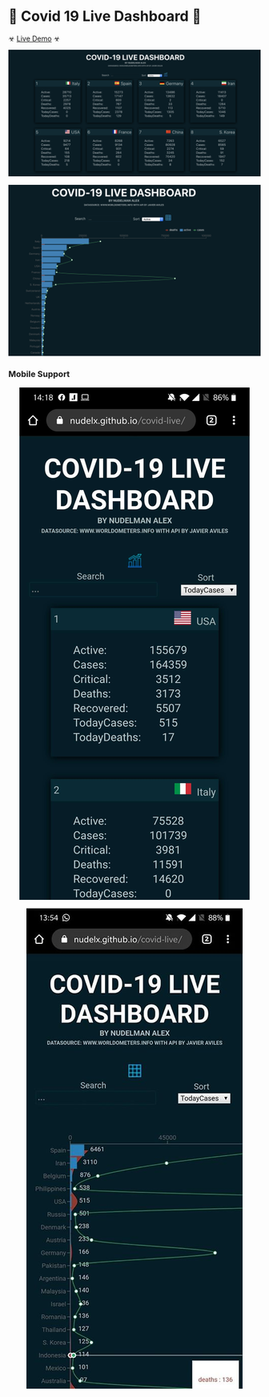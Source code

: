 # 👾 Covid 19 Live Dashboard 🦇

☣︎ [Live Demo](https://nudelx.github.io/covid-live/) ☣︎

<p align="center">
<img style="max-width: 100%; margin-right: auto;  margin-left: auto; " src="https://raw.githubusercontent.com/nudelx/covid-live/master/img/cards.png" ></p>

<p align="center">
<img style="max-width: 100%; margin-right: auto;  margin-left: auto; " src="https://raw.githubusercontent.com/nudelx/covid-live/master/img/graph.png" ></p>
<h3>Mobile Support</h3>
<p align="center">
<img style="max-width: 100%; margin-right: auto;  margin-left: auto; " src="https://raw.githubusercontent.com/nudelx/covid-live/master/img/mobile1.jpg" ></p>

<p align="center">
<img style="max-width: 100%; margin-right: auto;  margin-left: auto; " src="https://raw.githubusercontent.com/nudelx/covid-live/master/img/mobile2.jpg" ></p>
